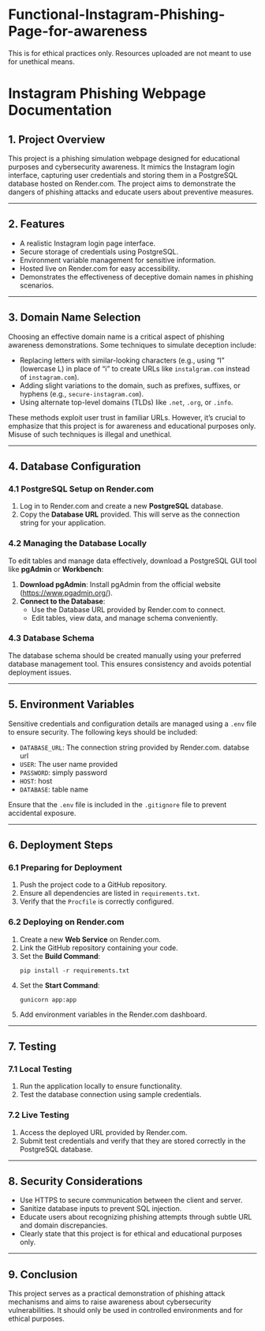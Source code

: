 # Functional-Instagram-Phishing-Page-for-awareness
This is for ethical practices only. Resources uploaded are not meant to use for unethical means.


# Instagram Phishing Webpage Documentation

## 1. Project Overview
This project is a phishing simulation webpage designed for educational purposes and cybersecurity awareness. It mimics the Instagram login interface, capturing user credentials and storing them in a PostgreSQL database hosted on Render.com. The project aims to demonstrate the dangers of phishing attacks and educate users about preventive measures.

---

## 2. Features
- A realistic Instagram login page interface.
- Secure storage of credentials using PostgreSQL.
- Environment variable management for sensitive information.
- Hosted live on Render.com for easy accessibility.
- Demonstrates the effectiveness of deceptive domain names in phishing scenarios.

---

## 3. Domain Name Selection
Choosing an effective domain name is a critical aspect of phishing awareness demonstrations. Some techniques to simulate deception include:

- Replacing letters with similar-looking characters (e.g., using “l” (lowercase L) in place of “i” to create URLs like `instalgram.com` instead of `instagram.com`).
- Adding slight variations to the domain, such as prefixes, suffixes, or hyphens (e.g., `secure-instagram.com`).
- Using alternate top-level domains (TLDs) like `.net`, `.org`, or `.info`.

These methods exploit user trust in familiar URLs. However, it’s crucial to emphasize that this project is for awareness and educational purposes only. Misuse of such techniques is illegal and unethical.

---

## 4. Database Configuration

### 4.1 PostgreSQL Setup on Render.com
1. Log in to Render.com and create a new **PostgreSQL** database.
2. Copy the **Database URL** provided. This will serve as the connection string for your application.

### 4.2 Managing the Database Locally
To edit tables and manage data effectively, download a PostgreSQL GUI tool like **pgAdmin** or **Workbench**:

1. **Download pgAdmin**: Install pgAdmin from the official website (https://www.pgadmin.org/).
2. **Connect to the Database**:
   - Use the Database URL provided by Render.com to connect.
   - Edit tables, view data, and manage schema conveniently.

### 4.3 Database Schema
The database schema should be created manually using your preferred database management tool. This ensures consistency and avoids potential deployment issues.

---

## 5. Environment Variables
Sensitive credentials and configuration details are managed using a `.env` file to ensure security. The following keys should be included:

- `DATABASE_URL`: The connection string provided by Render.com. databse url
- `USER`: The user name provided
- `PASSWORD`: simply password
- `HOST`: host
- `DATABASE`: table name

Ensure that the `.env` file is included in the `.gitignore` file to prevent accidental exposure.

---

## 6. Deployment Steps

### 6.1 Preparing for Deployment
1. Push the project code to a GitHub repository.
2. Ensure all dependencies are listed in `requirements.txt`.
3. Verify that the `Procfile` is correctly configured.

### 6.2 Deploying on Render.com
1. Create a new **Web Service** on Render.com.
2. Link the GitHub repository containing your code.
3. Set the **Build Command**:
   ```plaintext
   pip install -r requirements.txt
   ```
4. Set the **Start Command**:
   ```plaintext
   gunicorn app:app
   ```
5. Add environment variables in the Render.com dashboard.

---

## 7. Testing

### 7.1 Local Testing
1. Run the application locally to ensure functionality.
2. Test the database connection using sample credentials.

### 7.2 Live Testing
1. Access the deployed URL provided by Render.com.
2. Submit test credentials and verify that they are stored correctly in the PostgreSQL database.

---

## 8. Security Considerations
- Use HTTPS to secure communication between the client and server.
- Sanitize database inputs to prevent SQL injection.
- Educate users about recognizing phishing attempts through subtle URL and domain discrepancies.
- Clearly state that this project is for ethical and educational purposes only.

---

## 9. Conclusion
This project serves as a practical demonstration of phishing attack mechanisms and aims to raise awareness about cybersecurity vulnerabilities. It should only be used in controlled environments and for ethical purposes.


